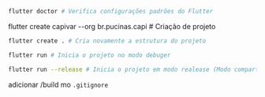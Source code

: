 
```sh
flutter doctor # Verifica configurações padrões do Flutter
```

flutter create capivar --org br.pucinas.capi # Criação de projeto


```sh
flutter create . # Cria novamente a estrutura do projeto
```


```sh
flutter run # Inicia o projeto no modo debuger
```

```sh
flutter run --release # Inicia o projeto em modo realease (Modo compartilhamento)
```

adicionar /build mo `.gitignore`
